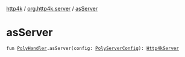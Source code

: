 [http4k](../index.md) / [org.http4k.server](index.md) / [asServer](./as-server.md)

# asServer

`fun `[`PolyHandler`](-poly-handler/index.md)`.asServer(config: `[`PolyServerConfig`](-poly-server-config/index.md)`): `[`Http4kServer`](-http4k-server/index.md)